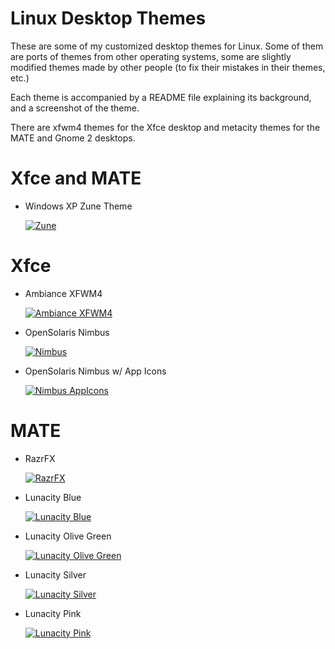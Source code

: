 # Linux Desktop Themes

These are some of my customized desktop themes for Linux. Some of them are ports
of themes from other operating systems, some are slightly modified themes made
by other people (to fix their mistakes in their themes, etc.)

Each theme is accompanied by a README file explaining its background, and a
screenshot of the theme.

There are xfwm4 themes for the Xfce desktop and metacity themes for the MATE
and Gnome 2 desktops.

# Xfce and MATE

* Windows XP Zune Theme

  [![Zune](https://raw.github.com/kirsle/linux-themes/master/xfwm4/Zune/screenshot.png)](https://github.com/kirsle/linux-themes/tree/master/xfwm4/Zune)
  
# Xfce

* Ambiance XFWM4

  [![Ambiance XFWM4](https://raw.github.com/kirsle/linux-themes/master/xfwm4/Ambiance%20XFWM4/screenshot.png)](https://github.com/kirsle/linux-themes/tree/master/xfwm4/Ambiance%20XFWM4)

* OpenSolaris Nimbus

  [![Nimbus](https://raw.github.com/kirsle/linux-themes/master/xfwm4/Nimbus/screenshot.png)](https://github.com/kirsle/linux-themes/tree/master/xfwm4/Nimbus)

* OpenSolaris Nimbus w/ App Icons

  [![Nimbus AppIcons](https://raw.github.com/kirsle/linux-themes/master/xfwm4/Nimbus%20AppIcons/screenshot.png)](https://github.com/kirsle/linux-themes/tree/master/xfwm4/Nimbus%20AppIcons)
  
# MATE

* RazrFX

  [![RazrFX](https://raw.github.com/kirsle/linux-themes/master/metacity/RazrFX/screenshot.png)](https://github.com/kirsle/linux-themes/tree/master/metacity/RazrFX)

* Lunacity Blue

  [![Lunacity Blue](https://raw.github.com/kirsle/linux-themes/master/metacity/Lunacity%20Blue/screenshot.png)](https://github.com/kirsle/linux-themes/tree/master/metacity/Lunacity%20Blue)

* Lunacity Olive Green

  [![Lunacity Olive Green](https://raw.github.com/kirsle/linux-themes/master/metacity/Lunacity%20Olive%20Green/screenshot.png)](https://github.com/kirsle/linux-themes/tree/master/metacity/Lunacity%20Olive%20Green)

* Lunacity Silver

  [![Lunacity Silver](https://raw.github.com/kirsle/linux-themes/master/metacity/Lunacity%20Silver/screenshot.png)](https://github.com/kirsle/linux-themes/tree/master/metacity/Lunacity%20Silver)

* Lunacity Pink

  [![Lunacity Pink](https://raw.github.com/kirsle/linux-themes/master/metacity/Lunacity%20Pink/screenshot.png)](https://github.com/kirsle/linux-themes/tree/master/metacity/Lunacity%20Pink)
